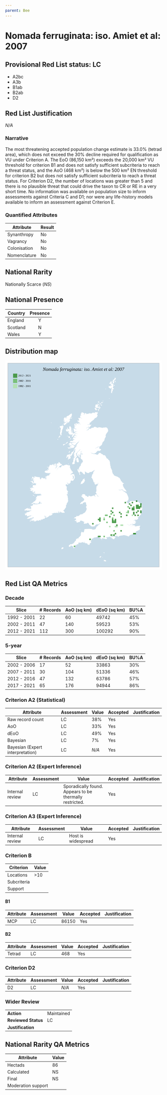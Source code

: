 ```yaml
---
parent: Bee
---
```


# Nomada ferruginata: iso. Amiet et al: 2007

## Provisional Red List status: LC
- A2bc
- A3b
- B1ab
- B2ab
- D2

## Red List Justification
*N/A*

### Narrative


The most threatening accepted population change estimate is 33.0% (tetrad area), which does not exceed the 30% decline required for qualification as VU under Criterion A. The EoO (86,150 km²) exceeds the 20,000 km² VU threshold for criterion B1 and does not satisfy sufficient subcriteria to reach a threat status, and the AoO (468 km²) is below the 500 km² EN threshold for criterion B2 but does not satisfy sufficient subcriteria to reach a threat status. For Criterion D2, the number of locations was greater than 5 and there is no plausible threat that could drive the taxon to CR or RE in a very short time. No information was available on population size to inform assessments against Criteria C and D1; nor were any life-history models available to inform an assessment against Criterion E.

### Quantified Attributes
|Attribute|Result|
|---|---|
|Synanthropy|No|
|Vagrancy|No|
|Colonisation|No|
|Nomenclature|No|


## National Rarity
Nationally Scarce (*NS*)

## National Presence
|Country|Presence
|---|:-:|
|England|Y|
|Scotland|N|
|Wales|Y|


## Distribution map
![](../map/341.svg)

## Red List QA Metrics
### Decade
| Slice | # Records | AoO (sq km) | dEoO (sq km) |BU%A |
|---|---|---|---|---|
|1992 - 2001|22|60|49742|45%|
|2002 - 2011|47|140|59523|53%|
|2012 - 2021|112|300|100292|90%|

### 5-year
| Slice | # Records | AoO (sq km) | dEoO (sq km) |BU%A |
|---|---|---|---|---|
|2002 - 2006|17|52|33863|30%|
|2007 - 2011|30|104|51336|46%|
|2012 - 2016|47|132|63786|57%|
|2017 - 2021|65|176|94944|86%|

### Criterion A2 (Statistical)
|Attribute|Assessment|Value|Accepted|Justification
|---|---|---|---|---|
|Raw record count|LC|38%|Yes||
|AoO|LC|33%|Yes||
|dEoO|LC|49%|Yes||
|Bayesian|LC|7%|Yes||
|Bayesian (Expert interpretation)|LC|*N/A*|Yes||

### Criterion A2 (Expert Inference)
|Attribute|Assessment|Value|Accepted|Justification
|---|---|---|---|---|
|Internal review|LC|Sporadically found. Appears to be thermally restricted.|Yes||

### Criterion A3 (Expert Inference)
|Attribute|Assessment|Value|Accepted|Justification
|---|---|---|---|---|
|Internal review|LC|Host is widespread|Yes||

### Criterion B
|Criterion| Value|
|---|---|
|Locations|>10|
|Subcriteria||
|Support||

#### B1
|Attribute|Assessment|Value|Accepted|Justification
|---|---|---|---|---|
|MCP|LC|86150|Yes||

#### B2
|Attribute|Assessment|Value|Accepted|Justification
|---|---|---|---|---|
|Tetrad|LC|468|Yes||

### Criterion D2
|Attribute|Assessment|Value|Accepted|Justification
|---|---|---|---|---|
|D2|LC|*N/A*|Yes||

### Wider Review
|  |  |
|---|---|
|**Action**|Maintained|
|**Reviewed Status**|LC|
|**Justification**||

## National Rarity QA Metrics
|Attribute|Value|
|---|---|
|Hectads|86|
|Calculated|NS|
|Final|NS|
|Moderation support||
